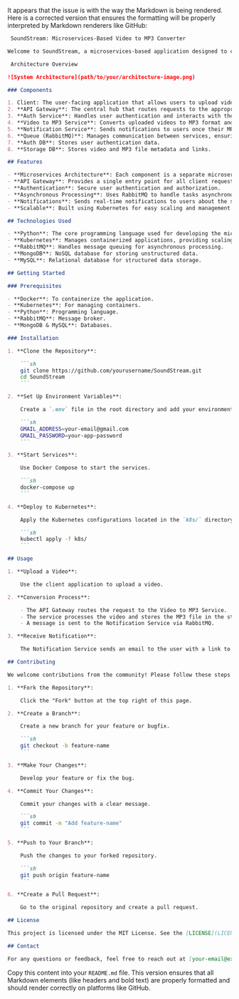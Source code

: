 It appears that the issue is with the way the Markdown is being rendered. Here is a corrected version that ensures the formatting will be properly interpreted by Markdown renderers like GitHub:

```markdown
 SoundStream: Microservices-Based Video to MP3 Converter

Welcome to SoundStream, a microservices-based application designed to convert videos to MP3 format. This project leverages a variety of modern technologies to provide a scalable, efficient, and reliable service. It includes microservice architectures and distributed systems using Python, Kubernetes, RabbitMQ, MongoDB, and MySQL.

 Architecture Overview

![System Architecture](path/to/your/architecture-image.png)

### Components

1. Client: The user-facing application that allows users to upload videos for conversion.
2. **API Gateway**: The central hub that routes requests to the appropriate services.
3. **Auth Service**: Handles user authentication and interacts with the Auth DB.
4. **Video to MP3 Service**: Converts uploaded videos to MP3 format and stores the results in the storage DB.
5. **Notification Service**: Sends notifications to users once their MP3 files are ready.
6. **Queue (RabbitMQ)**: Manages communication between services, ensuring reliable message passing.
7. **Auth DB**: Stores user authentication data.
8. **Storage DB**: Stores video and MP3 file metadata and links.

## Features

- **Microservices Architecture**: Each component is a separate microservice, making the system modular and easy to scale.
- **API Gateway**: Provides a single entry point for all client requests, improving security and manageability.
- **Authentication**: Secure user authentication and authorization.
- **Asynchronous Processing**: Uses RabbitMQ to handle tasks asynchronously, improving system responsiveness.
- **Notifications**: Sends real-time notifications to users about the status of their requests.
- **Scalable**: Built using Kubernetes for easy scaling and management.

## Technologies Used

- **Python**: The core programming language used for developing the microservices.
- **Kubernetes**: Manages containerized applications, providing scaling and reliability.
- **RabbitMQ**: Handles message queuing for asynchronous processing.
- **MongoDB**: NoSQL database for storing unstructured data.
- **MySQL**: Relational database for structured data storage.

## Getting Started

### Prerequisites

- **Docker**: To containerize the application.
- **Kubernetes**: For managing containers.
- **Python**: Programming language.
- **RabbitMQ**: Message broker.
- **MongoDB & MySQL**: Databases.

### Installation

1. **Clone the Repository**:

    ```sh
    git clone https://github.com/yourusername/SoundStream.git
    cd SoundStream
    ```

2. **Set Up Environment Variables**:

    Create a `.env` file in the root directory and add your environment variables.

    ```sh
    GMAIL_ADDRESS=your-email@gmail.com
    GMAIL_PASSWORD=your-app-password
    ```

3. **Start Services**:

    Use Docker Compose to start the services.

    ```sh
    docker-compose up
    ```

4. **Deploy to Kubernetes**:

    Apply the Kubernetes configurations located in the `k8s/` directory.

    ```sh
    kubectl apply -f k8s/
    ```

## Usage

1. **Upload a Video**:

    Use the client application to upload a video.

2. **Conversion Process**:

    - The API Gateway routes the request to the Video to MP3 Service.
    - The service processes the video and stores the MP3 file in the storage DB.
    - A message is sent to the Notification Service via RabbitMQ.

3. **Receive Notification**:

    The Notification Service sends an email to the user with a link to download the MP3 file.

## Contributing

We welcome contributions from the community! Please follow these steps to contribute:

1. **Fork the Repository**:

    Click the "Fork" button at the top right of this page.

2. **Create a Branch**:

    Create a new branch for your feature or bugfix.

    ```sh
    git checkout -b feature-name
    ```

3. **Make Your Changes**:

    Develop your feature or fix the bug.

4. **Commit Your Changes**:

    Commit your changes with a clear message.

    ```sh
    git commit -m "Add feature-name"
    ```

5. **Push to Your Branch**:

    Push the changes to your forked repository.

    ```sh
    git push origin feature-name
    ```

6. **Create a Pull Request**:

    Go to the original repository and create a pull request.

## License

This project is licensed under the MIT License. See the [LICENSE](LICENSE) file for details.

## Contact

For any questions or feedback, feel free to reach out at [your-email@example.com](mailto:your-email@example.com).
```

Copy this content into your `README.md` file. This version ensures that all Markdown elements (like headers and bold text) are properly formatted and should render correctly on platforms like GitHub.